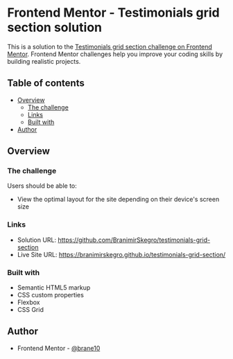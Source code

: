 # Frontend Mentor - Testimonials grid section solution

This is a solution to the [Testimonials grid section challenge on Frontend Mentor](https://www.frontendmentor.io/challenges/testimonials-grid-section-Nnw6J7Un7). Frontend Mentor challenges help you improve your coding skills by building realistic projects. 

## Table of contents

- [Overview](#overview)
  - [The challenge](#the-challenge)
  - [Links](#links)
  - [Built with](#built-with)
- [Author](#author)

## Overview

### The challenge

Users should be able to:

- View the optimal layout for the site depending on their device's screen size

### Links

- Solution URL: https://github.com/BranimirSkegro/testimonials-grid-section
- Live Site URL: https://branimirskegro.github.io/testimonials-grid-section/


### Built with

- Semantic HTML5 markup
- CSS custom properties
- Flexbox
- CSS Grid

## Author

- Frontend Mentor - [@brane10](https://www.frontendmentor.io/profile/brane10)